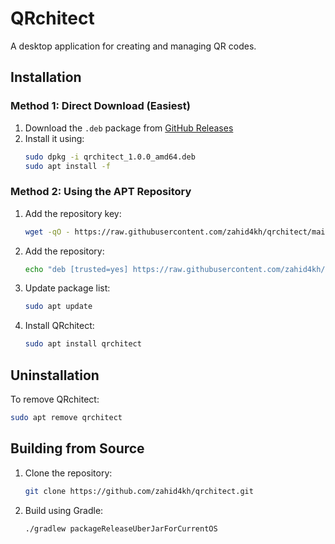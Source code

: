 # QRchitect

A desktop application for creating and managing QR codes.

## Installation

### Method 1: Direct Download (Easiest)

1. Download the `.deb` package from [GitHub Releases](https://github.com/zahid4kh/qrchitect/releases)
2. Install it using:
   ```bash
   sudo dpkg -i qrchitect_1.0.0_amd64.deb
   sudo apt install -f
   ```


### Method 2: Using the APT Repository

1. Add the repository key:

    ```bash
    wget -qO - https://raw.githubusercontent.com/zahid4kh/qrchitect/main/repo/public-key.asc | sudo apt-key add -
    ```


2. Add the repository:
    ```bash
    echo "deb [trusted=yes] https://raw.githubusercontent.com/zahid4kh/qrchitect/main/repo/dists/stable/main" | sudo tee /etc/apt/sources.list.d/qrchitect.list
    ```


3. Update package list:
    ```bash
    sudo apt update
    ```


4. Install QRchitect:
    ```bash
    sudo apt install qrchitect
    ```
## Uninstallation

To remove QRchitect:

   ```bash
   sudo apt remove qrchitect
   ```

## Building from Source

1. Clone the repository:
    ```bash
    git clone https://github.com/zahid4kh/qrchitect.git
    ```
2. Build using Gradle:
    ```bash
    ./gradlew packageReleaseUberJarForCurrentOS
    ```

